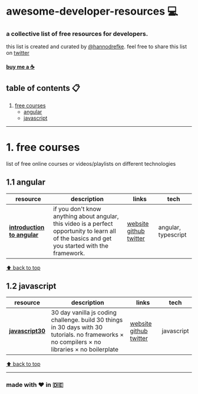 # awesome-developer-resources :computer:

### a collective list of free resources for developers.

this list is created and curated by [@hannodrefke](https://twitter.com/hannodrefke). feel free to share this list on [twitter](http://twitter.com/share?text=awesome-developer-resources%20-a%20collective%20list%20of%20free%20resources%20for%20developers&url=https%3A%2F%2Fgithub.com%2Fhannodrefke%2Fawesome-developer-resources&hashtags=resources,developer,webdev,tools)

#### [buy me a :coffee:](https://www.buymeacoff.ee/hannodrefke)


## table of contents :clipboard:

1.  [free courses](#1-free-courses)
     - [angular](#11-angular)
     - [javascript](#12-javascript)

---

# 1. free courses

list of free online courses or videos/playlists on different technologies

## 1.1 angular

| resource | description | links | tech |
|----------|-------------|-------|------|
| **[introduction to angular](https://angulartraining.teachable.com/p/introduction-to-angular)** | if you don't know anything about angular, this video is a perfect opportunity to learn all of the basics and get you started with the framework. | [website](https://angulartraining.teachable.com/p/introduction-to-angular) [github](https://github.com/alcfeoh) [twitter](https://twitter.com/alainchautard) | angular, typescript |

[⬆ back to top](#awesome-developer-resources-computer)

## 1.2 javascript

| resource | description | links | tech |
|----------|-------------|-------|------|
| **[javascript30](https://javascript30.com/)** | 30 day vanilla js coding challenge. build 30 things in 30 days with 30 tutorials. no frameworks × no compilers × no libraries × no boilerplate | [website](https://javascript30.com/) [github](https://github.com/wesbos/JavaScript30) [twitter](https://twitter.com/wesbos) | javascript |

[⬆ back to top](#awesome-developer-resources-computer)

---

### made with :heart: in :de:
